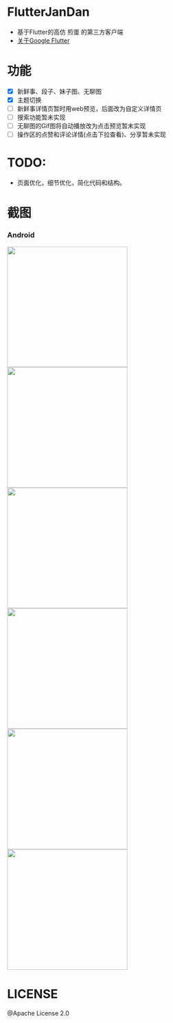 # FlutterJanDan
- 基于Flutter的高仿 煎蛋 的第三方客户端
- [关于Google Flutter](https://flutterchina.club/)


# 功能
- [x] 新鲜事、段子、妹子图、无聊图
- [x] 主题切换
- [ ] 新鲜事详情页暂时用web预览，后面改为自定义详情页
- [ ] 搜索功能暂未实现
- [ ] 无聊图的Gif图将自动播放改为点击预览暂未实现
- [ ] 操作区的点赞和评论详情(点击下拉查看)、分享暂未实现

# TODO:
- 页面优化，细节优化，简化代码和结构。

# 截图
### Android
<div>
    <img src='./Screenshots/android01.png' width=280>
    <img src='./Screenshots/android02.png' width=280>
    <img src='./Screenshots/android03.png' width=280>
</div>
<div>
    <img src='./Screenshots/android04.png' width=280>
    <img src='./Screenshots/android05.png' width=280>
    <img src='./Screenshots/android06.png' width=280>
</div>

# LICENSE
@Apache License 2.0
